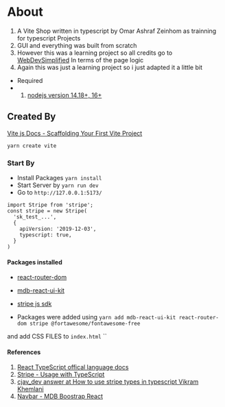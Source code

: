 # About

1. A Vite Shop written in typescript by Omar Ashraf Zeinhom as trainning for typescript Projects
2. GUI and everything was built from scratch
3. However this was a learning project so all credits go to [WebDevSimplified](https://github.com/WebDevSimplified) In terms of the page logic
4. Again this was just a learning project so i just adapted it a little bit

- Required
- 1. [nodejs version 14.18+, 16+](https://nodejs.org/en/)

## Created By

[Vite js Docs - Scaffolding Your First Vite Project](https://vitejs.dev/guide/#scaffolding-your-first-vite-project)

```
yarn create vite
```

### Start By

- Install Packages ``` yarn install ```
- Start Server by ```yarn run dev```
- Go to ```http://127.0.0.1:5173/```

```
import Stripe from 'stripe';
const stripe = new Stripe(
  'sk_test_...', 
  {
    apiVersion: '2019-12-03',
    typescript: true,
  }
)
```

#### Packages installed 

- [react-router-dom](https://yarnpkg.com/package/react-router-dom)
  
- [mdb-react-ui-kit](https://mdbootstrap.com/docs/react/getting-started/installation/)
  
- [stripe js sdk](https://github.com/stripe/stripe-node#installation)

- Packages were added using 
  ```yarn add mdb-react-ui-kit react-router-dom stripe @fortawesome/fontawesome-free```

and add CSS FILES to 
`index.html`
``
#### References

1. [React TypeScript offical language docs](https://www.typescriptlang.org/docs/handbook/react.html)
2. [Stripe - Usage with TypeScript](https://github.com/stripe/stripe-node#usage-with-typescript)
3. [cjav_dev answer at  How to use stripe types in typescript Vikram Khemlani](https://stackoverflow.com/questions/59903956/how-to-use-stripe-types-in-typescript)
4. [Navbar - MDB Boostrap React](https://mdbootstrap.com/docs/react/navigation/navbar/)
